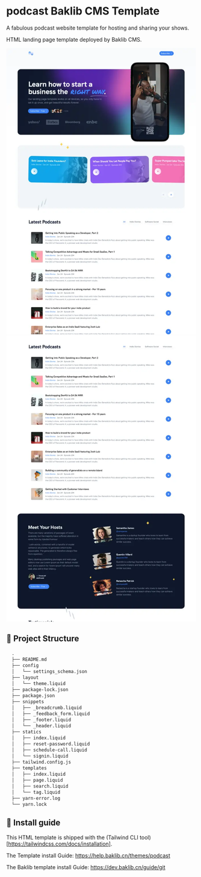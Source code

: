 # podcast Baklib CMS Template

A fabulous podcast website template for hosting and sharing your shows.

HTML landing page template deployed by Baklib CMS.

![Baklib CMS based index theme](./assets/images/theme/index.webp)
![Baklib CMS based page theme](./assets/images/theme/page.webp)

## 🚀 Project Structure

```
  .
  ├── README.md
  ├── config
  │   └── settings_schema.json
  ├── layout
  │   └── theme.liquid
  ├── package-lock.json
  ├── package.json
  ├── snippets
  │   ├── _breadcrumb.liquid
  │   ├── _feedback_form.liquid
  │   ├── _footer.liquid
  │   └── _header.liquid
  ├── statics
  │   ├── index.liquid
  │   ├── reset-password.liquid
  │   ├── schedule-call.liquid
  │   └── signin.liquid
  ├── tailwind.config.js
  ├── templates
  │   ├── index.liquid
  │   ├── page.liquid
  │   ├── search.liquid
  │   └── tag.liquid
  ├── yarn-error.log
  └── yarn.lock
```


## 🧞 Install guide

This HTML template is shipped with the (Tailwind CLI tool)[https://tailwindcss.com/docs/installation].

The Template install Guide: https://help.baklib.cn/themes/podcast

The Baklib template install Guide: https://dev.baklib.cn/guide/git